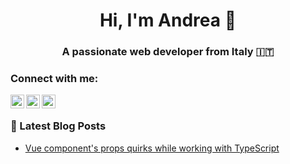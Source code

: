 <h1 align="center">Hi, I'm Andrea 👋</h1>
<h3 align="center">A passionate web developer from Italy 🇮🇹</h3>


### Connect with me:


[<img align="left" alt="Andrea Longo | Twitter" width="22px" src="https://cdn.jsdelivr.net/npm/simple-icons@v3/icons/twitter.svg" />][twitter]
[<img align="left" alt="Andrea Longo | LinkedIn" width="22px" src="https://cdn.jsdelivr.net/npm/simple-icons@v3/icons/linkedin.svg" />][linkedin]
[<img align="left" alt="Andrea Longo | Dev.to" width="22px" src="https://cdn.jsdelivr.net/npm/simple-icons@3/icons/dev-dot-to.svg" />][devto]


<br />

### 📕 Latest Blog Posts

- [Vue component's props quirks while working with TypeScript](https://dev.to/longoandrea/vue-components-props-quirks-while-working-with-typescript-5doo)

[twitter]: https://x.com/andrealongo96
[linkedin]: https://www.linkedin.com/in/longoa/
[devto]: https://dev.to/longoandrea
